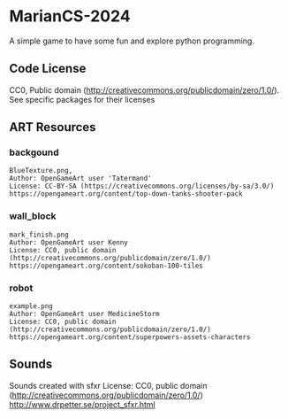 # MarianCS-2024
A simple game to have some fun and explore python programming.

## Code License
CC0, Public domain (http://creativecommons.org/publicdomain/zero/1.0/). See specific packages for their licenses

## ART Resources
### backgound
    BlueTexture.png,
    Author: OpenGameArt user 'Tatermand'
    License: CC-BY-SA (https://creativecommons.org/licenses/by-sa/3.0/)
    https://opengameart.org/content/top-down-tanks-shooter-pack

### wall_block
    mark_finish.png
    Author: OpenGameArt user Kenny
    License: CC0, public domain (http://creativecommons.org/publicdomain/zero/1.0/)
    https://opengameart.org/content/sokoban-100-tiles

### robot
    example.png
    Author: OpenGameArt user MedicineStorm
    License: CC0, public domain (http://creativecommons.org/publicdomain/zero/1.0/)
    https://opengameart.org/content/superpowers-assets-characters

## Sounds
Sounds created with sfxr
License: CC0, public domain (http://creativecommons.org/publicdomain/zero/1.0/)
http://www.drpetter.se/project_sfxr.html
